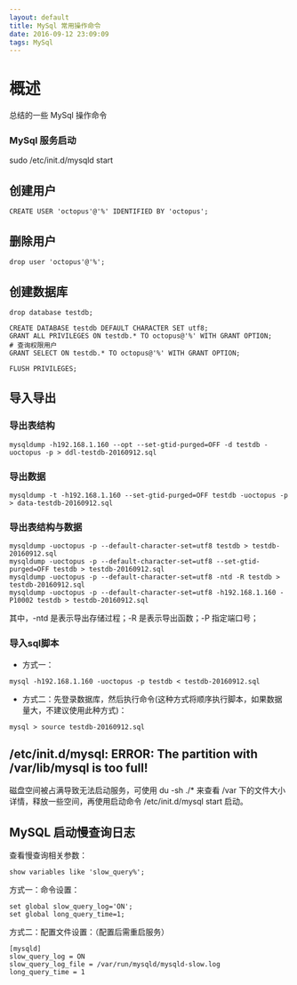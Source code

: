 ```yaml
---
layout: default
title: MySql 常用操作命令
date: 2016-09-12 23:09:09
tags: MySql
---
```

# 概述
总结的一些 MySql 操作命令

### MySql 服务启动
sudo /etc/init.d/mysqld start

## 创建用户
```
CREATE USER 'octopus'@'%' IDENTIFIED BY 'octopus';
```
## 删除用户
```
drop user 'octopus'@'%';
```
## 创建数据库
```
drop database testdb;

CREATE DATABASE testdb DEFAULT CHARACTER SET utf8;
GRANT ALL PRIVILEGES ON testdb.* TO octopus@'%' WITH GRANT OPTION;
# 查询权限用户
GRANT SELECT ON testdb.* TO octopus@'%' WITH GRANT OPTION;

FLUSH PRIVILEGES;
```

## 导入导出
### 导出表结构
```
mysqldump -h192.168.1.160 --opt --set-gtid-purged=OFF -d testdb -uoctopus -p > ddl-testdb-20160912.sql
```
### 导出数据
```
mysqldump -t -h192.168.1.160 --set-gtid-purged=OFF testdb -uoctopus -p > data-testdb-20160912.sql
```
### 导出表结构与数据
```
mysqldump -uoctopus -p --default-character-set=utf8 testdb > testdb-20160912.sql
mysqldump -uoctopus -p --default-character-set=utf8 --set-gtid-purged=OFF testdb > testdb-20160912.sql
mysqldump -uoctopus -p --default-character-set=utf8 -ntd -R testdb > testdb-20160912.sql
mysqldump -uoctopus -p --default-character-set=utf8 -h192.168.1.160 -P10002 testdb > testdb-20160912.sql
```
其中，-ntd 是表示导出存储过程；-R 是表示导出函数；-P 指定端口号；

### 导入sql脚本
- 方式一：
```
mysql -h192.168.1.160 -uoctopus -p testdb < testdb-20160912.sql
```
- 方式二：先登录数据库，然后执行命令(这种方式将顺序执行脚本，如果数据量大，不建议使用此种方式)：
```
mysql > source testdb-20160912.sql
```

## /etc/init.d/mysql: ERROR: The partition with /var/lib/mysql is too full!
磁盘空间被占满导致无法启动服务，可使用 du -sh ./* 来查看 /var 下的文件大小详情，释放一些空间，再使用启动命令 /etc/init.d/mysql start 启动。

## MySQL 启动慢查询日志
查看慢查询相关参数：
```
show variables like 'slow_query%';
```
方式一：命令设置：
```
set global slow_query_log='ON';
set global long_query_time=1;
```
方式二：配置文件设置：（配置后需重启服务）
```
[mysqld]
slow_query_log = ON
slow_query_log_file = /var/run/mysqld/mysqld-slow.log
long_query_time = 1
```
